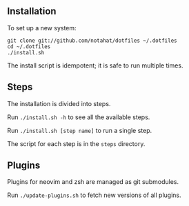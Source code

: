 ## Installation

To set up a new system:

    git clone git://github.com/notahat/dotfiles ~/.dotfiles
    cd ~/.dotfiles
    ./install.sh

The install script is idempotent; it is safe to run multiple times.

## Steps

The installation is divided into steps.

Run `./install.sh -h` to see all the available steps.

Run `./install.sh [step name]` to run a single step.

The script for each step is in the `steps` directory.

## Plugins

Plugins for neovim and zsh are managed as git submodules.

Run `./update-plugins.sh` to fetch new versions of all plugins.
